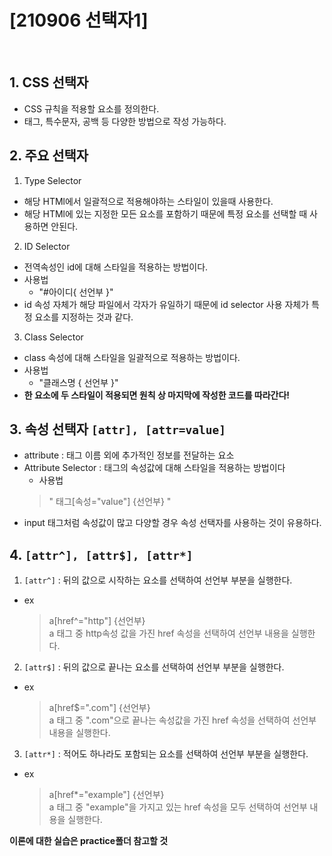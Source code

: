 # [210906 선택자1]

</br>

## 1. CSS 선택자

- CSS 규칙을 적용할 요소를 정의한다.
- 태그, 특수문자, 공백 등 다양한 방법으로 작성 가능하다.

## 2. 주요 선택자

1. Type Selector

- 해당 HTMl에서 일괄적으로 적용해야하는 스타일이 있을때 사용한다.
- 해당 HTMl에 있는 지정한 모든 요소를 포함하기 때문에 특정 요소를 선택할 때 사용하면 안된다.

2. ID Selector

- 전역속성인 id에 대해 스타일을 적용하는 방법이다.
- 사용법
  - "#아이디{ 선언부 }"
- id 속성 자체가 해당 파일에서 각자가 유일하기 때문에 id selector 사용 자체가 특정 요소를 지정하는 것과 같다.

3. Class Selector

- class 속성에 대해 스타일을 일괄적으로 적용하는 방법이다.
- 사용법
  - "클래스명 { 선언부 }"
- **한 요소에 두 스타일이 적용되면 원칙 상 마지막에 작성한 코드를 따라간다!**

## 3. 속성 선택자 ```[attr], [attr=value]```

- attribute : 태그 이름 외에 추가적인 정보를 전달하는 요소
- Attribute Selector : 태그의 속성값에 대해 스타일을 적용하는 방법이다
  - 사용법
  >" 태그[속성="value"] {선언부} "
- input 태그처럼 속성값이 많고 다양할 경우 속성 선택자를 사용하는 것이 유용하다.

## 4. ```[attr^], [attr$], [attr*]```

1. ```[attr^]``` : 뒤의 값으로 시작하는 요소를 선택하여 선언부 부분을 실행한다.
- ex
  > a[href^="http"] {선언부} </br>
  > a 태그 중 http속성 값을 가진 href 속성을 선택하여 선언부 내용을 실행한다.

2. ```[attr$]``` : 뒤의 값으로 끝나는 요소를 선택하여 선언부 부분을 실행한다.
- ex
  > a[href$=".com"] {선언부} </br>
  > a 태그 중 ".com"으로 끝나는 속성값을 가진 href 속성을 선택하여 선언부 내용을 실행한다.

3. ```[attr*]``` : 적어도 하나라도 포함되는 요소를 선택하여 선언부 부분을 실행한다.
- ex
  > a[href*="example"] {선언부} </br>
  >a 태그 중 "example"을 가지고 있는 href 속성을 모두 선택하여 선언부 내용을 실행한다.

**이론에 대한 실습은 practice폴더 참고할 것**